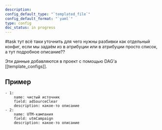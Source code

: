 ```yaml
---
description: 
config_default_type: "`templated_file`"
config_default_format: "`yaml`"
type: config
doc_status: in progress
---
```

#task тут всё таки уточнить для чего нужны разбивки как отдельный конфиг, если мы задаём из в атрибуции или в атрибуции просто список, а тут подробное описание??

Эти данные добавляются в проект с помощью DAG’а [[template_configs]].
## Пример 
```
- 1:
	name: чистый источник
	field: adSourceClear
	description: какое-то описание
- 2:
	name: UTM-кампания
	field: utmCampaign
	description: какое-то описание
```
